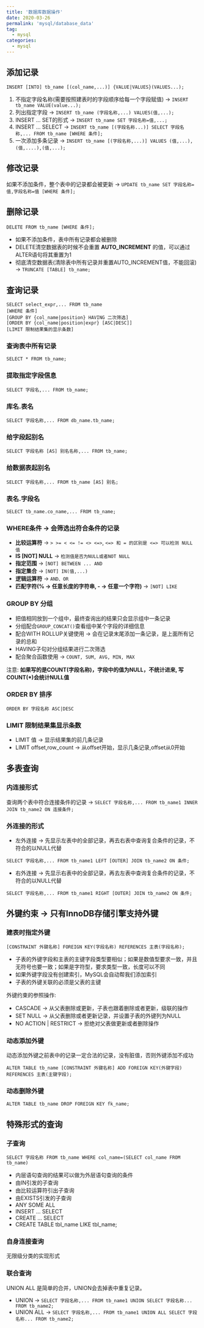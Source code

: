 ```yaml
---
title: '数据库数据操作'
date: 2020-03-26
permalink: 'mysql/database_data'
tag:
  - mysql
categories:
  - mysql
---
```


## 添加记录

`INSERT [INTO] tb_name [(col_name,...)] {VALUE|VALUES}(VALUES...);`

1. 不指定字段名称(需要按照建表时的字段顺序给每一个字段赋值) -> `INSERT tb_name VALUE(value...);`
2. 列出指定字段 -> `INSERT tb_name (字段名称,...) VALUES(值,...);`
3. INSERT ... SET的形式 -> `INSERT tb_name SET 字段名称=值,...;`
4. INSERT ... SELECT -> `INSERT tb_name [(字段名称...)] SELECT 字段名称,... FROM tb_name [WHERE 条件];`
5. 一次添加多条记录 -> `INSERT tb_name [(字段名称,...)] VALUES (值,...),(值,....),(值,...);`

## 修改记录

如果不添加条件，整个表中的记录都会被更新 -> `UPDATE tb_name SET 字段名称=值,字段名称=值 [WHERE 条件];`

## 删除记录

`DELETE FROM tb_name [WHERE 条件];`

- 如果不添加条件，表中所有记录都会被删除
- DELETE清空数据表的时候不会重置 **AUTO_INCREMENT** 的值，可以通过ALTER语句将其重置为1
- 彻底清空数据表(清除表中所有记录并重置AUTO_INCREMENT值，不能回滚) -> `TRUNCATE [TABLE] tb_name;`

## 查询记录

```mysql
SELECT select_expr,... FROM tb_name
[WHERE 条件]
[GROUP BY {col_name|position} HAVING 二次筛选]
[ORDER BY {col_name|position|expr} [ASC|DESC]]
[LIMIT 限制结果集的显示条数]
```

### 查询表中所有记录

`SELECT * FROM tb_name;`

### 提取指定字段信息

`SELECT 字段名,... FROM tb_name;`

### 库名.表名

`SELECT 字段名称,... FROM db_name.tb_name;`

### 给字段起别名

`SELECT 字段名称 [AS] 别名名称,... FROM tb_name;`

### 给数据表起别名

`SELECT 字段名称,... FROM tb_name [AS] 别名;`

### 表名.字段名

`SELECT tb_name.co_name,... FROM tb_name;`

### WHERE条件 -> 会筛选出符合条件的记录

- **比较运算符** -> `> >= < <= != <> <=>`, `<=> 和 = 的区别是 <=> 可以检测 NULL 值`
- **IS [NOT] NULL** -> `检测值是否为NULL或者NOT NULL`
- **指定范围** -> `[NOT] BETWEEN ... AND`
- **指定集合** -> `[NOT] IN(值,...)`
- **逻辑运算符** -> `AND、OR`
- **匹配字符(% -> 任意长度的字符串, - -> 任意一个字符)** -> `[NOT] LIKE`

### GROUP BY 分组

- 把值相同放到一个组中，最终查询出的结果只会显示组中一条记录
- 分组配合`GROUP_CONCAT()`查看组中某个字段的详细信息
- 配合WITH ROLLUP关键使用 -> 会在记录末尾添加一条记录，是上面所有记录的总和
- HAVING子句对分组结果进行二次筛选
- 配合聚合函数使用 -> `COUNT, SUM, AVG, MIN, MAX`

注意: **如果写的是COUNT(字段名称)，字段中的值为NULL，不统计进来, 写COUNT(*)会统计NULL值**

### ORDER BY 排序

`ORDER BY 字段名称 ASC|DESC`

### LIMIT 限制结果集显示条数

- LIMIT 值 -> 显示结果集的前几条记录
- LIMIT offset,row_count -> 从offset开始，显示几条记录,offset从0开始

## 多表查询

### 内连接形式

查询两个表中符合连接条件的记录 -> `SELECT 字段名称,... FROM tb_name1 INNER JOIN tb_name2 ON 连接条件;`

### 外连接的形式

- 左外连接 -> 先显示左表中的全部记录，再去右表中查询复合条件的记录，不符合的以NULL代替

`SELECT 字段名称,... FROM tb_name1 LEFT [OUTER] JOIN tb_name2 ON 条件;`

- 右外连接 -> 先显示右表中的全部记录，再去左表中查询复合条件的记录，不符合的以NULL代替

`SELECT 字段名称,... FROM tb_name1 RIGHT [OUTER] JOIN tb_name2 ON 条件;`

## 外键约束 -> 只有InnoDB存储引擎支持外键

### 建表时指定外键

`[CONSTRAINT 外键名称] FOREIGN KEY(字段名称) REFERENCES 主表(字段名称);`

- 子表的外键字段和主表的主键字段类型要相似；如果是数值型要求一致，并且无符号也要一致；如果是字符型，要求类型一致，长度可以不同
- 如果外键字段没有创建索引，MySQL会自动帮我们添加索引
- 子表的外键关联的必须是父表的主键

外键约束的参照操作:

- CASCADE -> 从父表删除或更新，子表也跟着删除或者更新，级联的操作
- SET NULL -> 从父表删除或者更新记录，并设置子表的外键列为NULL
- NO ACTION | RESTRICT -> 拒绝对父表做更新或者删除操作

### 动态添加外键

动态添加外键之前表中的记录一定合法的记录，没有脏值，否则外键添加不成功

`ALTER TABLE tb_name [CONSTRAINT 外键名称] ADD FOREIGN KEY(外键字段) REFERENCES 主表(主键字段);`

### 动态删除外键

`ALTER TABLE tb_name DROP FOREIGN KEY fk_name;`

## 特殊形式的查询

### 子查询

`SELECT 字段名称 FROM tb_name WHERE col_name=(SELECT col_name FROM tb_name)`

- 内层语句查询的结果可以做为外层语句查询的条件
- 由IN引发的子查询
- 由比较运算符引出子查询
- 由EXISTS引发的子查询
- ANY SOME ALL
- INSERT ... SELECT
- CREATE ... SELECT
- CREATE TABLE tbl_name LIKE tbl_name;

### 自身连接查询

无限级分类的实现形式

### 联合查询

UNION ALL 是简单的合并，UNION会去掉表中重复记录。

- UNION -> `SELECT 字段名称,... FROM tb_name1 UNION SELECT 字段名称... FROM tb_name2;`
- UNION ALL -> `SELECT 字段名称,... FROM tb_name1 UNION ALL SELECT 字段名称... FROM tb_name2;`
